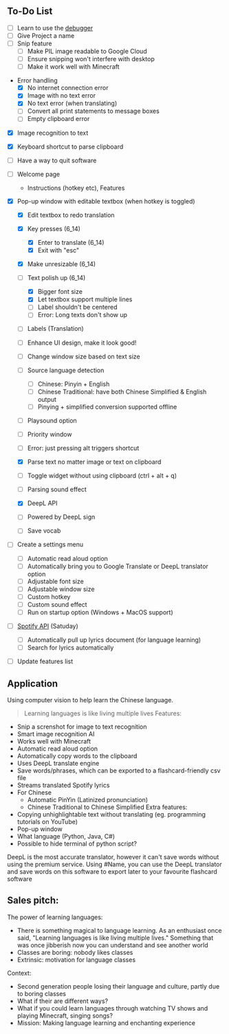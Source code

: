 ## To-Do List
- [ ] Learn to use the [debugger](https://code.visualstudio.com/docs/editor/debugging)
- [ ] Give Project a name
- [ ] Snip feature
    - [ ] Make PIL image readable to Google Cloud
    - [ ] Ensure snipping won't interfere with desktop
    - [ ] Make it work well with Minecraft
- Error handling
    - [x] No internet connection error
    - [x] Image with no text error
    - [x] No text error (when translating)
    - [ ] Convert all print statements to message boxes
    - [ ] Empty clipboard error
- [x] Image recognition to text
- [x] Keyboard shortcut to parse clipboard
- [ ] Have a way to quit software


- [ ] Welcome page
    - Instructions (hotkey etc), Features
- [x] Pop-up window with editable textbox (when hotkey is toggled)
    - [x] Edit textbox to redo translation
    - [x] Key presses (6_14)
        - [x] Enter to translate (6_14)
        - [x] Exit with "esc"
    - [x] Make unresizable (6_14)
    - [ ] Text polish up (6_14)
        - [x] Bigger font size
        - [x] Let textbox support multiple lines
        - [ ] Label shouldn't be centered
        - [ ] Error: Long texts don't show up
    - [ ] Labels (Translation)
    - [ ] Enhance UI design, make it look good!
    - [ ] Change window size based on text size
    - [ ] Source language detection
        - [ ] Chinese: Pinyin + English
        - [ ] Chinese Traditional: have both Chinese Simplified & English output
        - [ ] Pinying + simplified conversion supported offline
    - [ ] Playsound option
    - [ ] Priority window
    - [ ] Error: just pressing alt triggers shortcut

    - [x] Parse text no matter image or text on clipboard
    - [ ] Toggle widget without using clipboard (ctrl + alt + q)
    - [ ] Parsing sound effect
    - [x] DeepL API
    - [ ] Powered by DeepL sign
    - [ ] Save vocab
- [ ] Create a settings menu
    - [ ] Automatic read aloud option
    - [ ] Automatically bring you to Google Translate or DeepL translator option
    - [ ] Adjustable font size
    - [ ] Adjustable window size
    - [ ] Custom hotkey
    - [ ] Custom sound effect
    - [ ] Run on startup option (Windows + MacOS support)
- [ ] [Spotify API](https://youtu.be/c5sWvP9h3s8) (Satuday)
    - [ ] Automatically pull up lyrics document (for language learning)
    - [ ] Search for lyrics automatically
- [ ] Update features list


## Application
Using computer vision to help learn the Chinese language.
> Learning languages is like living multiple lives
Features:
- Snip a screnshot for image to text recognition
- Smart image recognition AI
- Works well with Minecraft
- Automatic read aloud option
- Automatically copy words to the clipboard
- Uses DeepL translate engine
- Save words/phrases, which can be exported to a flashcard-friendly csv file
- Streams translated Spotify lyrics
- For Chinese
    - Automatic PinYin (Latinized pronunciation)
    - Chinese Traditional to Chinese Simplified
Extra features:
- Copying unhighlightable text without translating (eg. programming tutorials on YouTube)
- Pop-up window
- What language (Python, Java, C#)
- Possible to hide terminal of python script?

DeepL is the most accurate translator, however it can't save words without using the premium service. Using #Name, you can use the DeepL translator and save words on this software to export later to your favourite flashcard software


## Sales pitch:
The power of learning languages:
- There is something magical to language learning. As an enthusiast once said, "Learning languages is like living multiple lives." Something that was once jibberish now you
can understand and see another world
- Classes are boring: nobody likes classes
- Extrinsic: motivation for language classes

Context:
- Second generation people losing their language and culture, partly due to boring classes
- What if their are different ways?
- What if you could learn languages through watching TV shows and playing Minecraft, singing songs?
- Mission: Making language learning and enchanting experience
